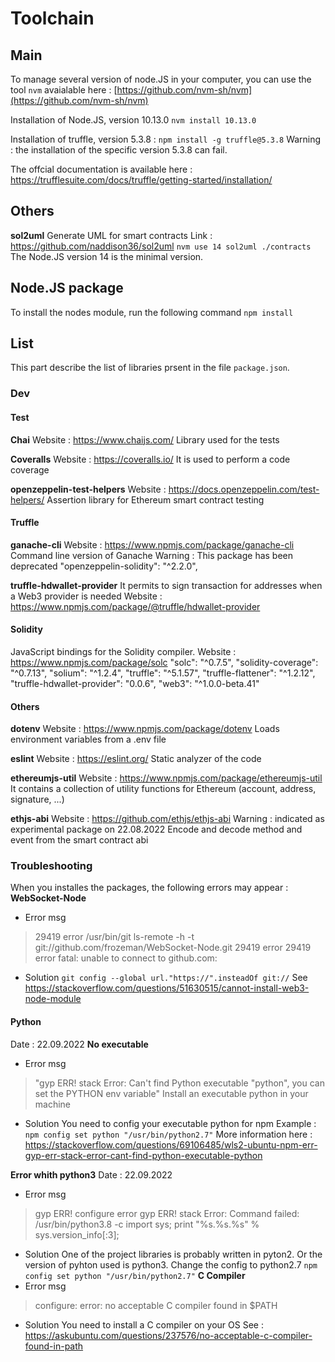 # Toolchain
## Main
To manage several version of node.JS in your computer, you can use the tool `nvm` avaialable here : [https://github.com/nvm-sh/nvm](https://github.com/nvm-sh/nvm)

Installation of Node.JS, version 10.13.0
`nvm install 10.13.0`

Installation of truffle, version 5.3.8 :
`npm install -g truffle@5.3.8`
Warning : the installation of the specific version 5.3.8 can fail.

The offcial documentation is available here : https://trufflesuite.com/docs/truffle/getting-started/installation/

## Others

**sol2uml** 
Generate UML for smart contracts
Link : https://github.com/naddison36/sol2uml
`
nvm use 14
sol2uml ./contracts
`
The Node.JS version 14 is the minimal version.

## Node.JS  package
To install the nodes module, run the following command
`npm install`

## List
This part describe the list of libraries prsent in the file `package.json`.
### Dev
#### Test
**Chai**
Website : https://www.chaijs.com/
Library used for the tests

**Coveralls**
Website : https://coveralls.io/
It is used to perform a code coverage

**openzeppelin-test-helpers**
Website : https://docs.openzeppelin.com/test-helpers/
Assertion library for Ethereum smart contract testing


#### Truffle
**ganache-cli**
Website : https://www.npmjs.com/package/ganache-cli
Command line version of Ganache
Warning : This package has been deprecated
"openzeppelin-solidity": "^2.2.0",


**truffle-hdwallet-provider**
It permits to sign transaction for addresses when a Web3 provider is needed
Website : https://www.npmjs.com/package/@truffle/hdwallet-provider


#### Solidity
JavaScript bindings for the Solidity compiler.
Website : https://www.npmjs.com/package/solc
    "solc": "^0.7.5",
    "solidity-coverage": "^0.7.13",
    "solium": "^1.2.4",
    "truffle": "^5.1.57",
    "truffle-flattener": "^1.2.12",
    "truffle-hdwallet-provider": "0.0.6",
    "web3": "^1.0.0-beta.41"
	
	
#### Others

**dotenv**
Website : https://www.npmjs.com/package/dotenv
Loads environment variables from a .env file 

**eslint**
Website : https://eslint.org/
Static analyzer of the code


**ethereumjs-util**
Website : https://www.npmjs.com/package/ethereumjs-util
It contains a collection of utility functions for Ethereum (account, address, signature, ...)


**ethjs-abi**
Website : https://github.com/ethjs/ethjs-abi
Warning : indicated as experimental package on 22.08.2022
Encode and decode method and event from the smart contract abi

### Troubleshooting
When you installes the packages, the following errors may appear :
**WebSocket-Node**
* Error msg 
> 29419 error /usr/bin/git ls-remote -h -t git://github.com/frozeman/WebSocket-Node.git
> 29419 error
> 29419 error fatal: unable to connect to github.com:
* Solution
`git config --global url."https://".insteadOf git://`
See https://stackoverflow.com/questions/51630515/cannot-install-web3-node-module

#### Python
Date : 22.09.2022
**No executable**
* Error msg 
> "gyp ERR! stack Error: Can't find Python executable "python", you can set the PYTHON env variable"
> Install an executable python in your machine

* Solution
You need to config your executable python for npm
Example : 
`npm config set python "/usr/bin/python2.7"`
More information here : https://stackoverflow.com/questions/69106485/wls2-ubuntu-npm-err-gyp-err-stack-error-cant-find-python-executable-python

**Error whith python3**
Date : 22.09.2022
* Error msg 
> gyp ERR! configure error 
> gyp ERR! stack Error: Command failed: /usr/bin/python3.8 -c import sys; print "%s.%s.%s" % sys.version_info[:3]; 
* Solution
One of the project libraries is probably written in pyton2. Or the version of pyhton used is python3. Change the config to python2.7
``npm config set python "/usr/bin/python2.7"``
**C Compiler**
* Error msg 
> configure: error: no acceptable C compiler found in $PATH
* Solution
You need to install a C compiler on your OS
See : https://askubuntu.com/questions/237576/no-acceptable-c-compiler-found-in-path
